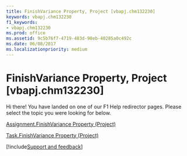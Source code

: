 ```yaml
---
title: FinishVariance Property, Project [vbapj.chm132230]
keywords: vbapj.chm132230
f1_keywords:
- vbapj.chm132230
ms.prod: office
ms.assetid: 9c5b76f7-4719-483d-98eb-40285a0c492c
ms.date: 06/08/2017
ms.localizationpriority: medium
---
```



# FinishVariance Property, Project [vbapj.chm132230]

Hi there! You have landed on one of our F1 Help redirector pages. Please select the topic you were looking for below.

[Assignment.FinishVariance Property (Project)](https://msdn.microsoft.com/library/3ec68258-b79b-9c19-63e9-e018bb506dc4%28Office.15%29.aspx)

[Task.FinishVariance Property (Project)](https://msdn.microsoft.com/library/152aa61c-2c79-539c-7193-b251ad85a5e2%28Office.15%29.aspx)

[!include[Support and feedback](~/includes/feedback-boilerplate.md)]